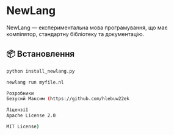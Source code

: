 # NewLang

NewLang — експериментальна мова програмування, що має компілятор, стандартну бібліотеку та документацію.

## 📦 Встановлення

```bash
python install_newlang.py

newlang run myfile.nl

Розробники
Безусий Максим (https://github.com/hlebuw22ek

Ліцензії
Apache License 2.0

MIT License)
